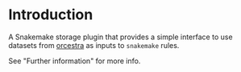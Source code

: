 # Introduction

A Snakemake storage plugin that provides a simple interface to use
datasets from [orcestra](https://orcestra.ca) as inputs to `snakemake` rules.

See "Further information" for more info.